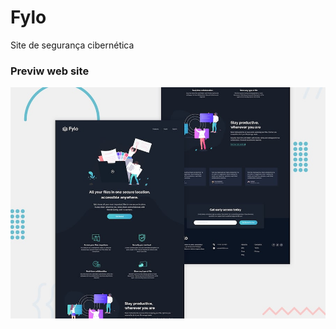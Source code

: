 # Fylo
 Site de segurança cibernética 
 
 
### Previw web site
 
  <img class="gps" src="https://github.com/DocCaio/Fylo/blob/main/design/desktop-preview.jpg" alt="icon-location">
       
       
       
